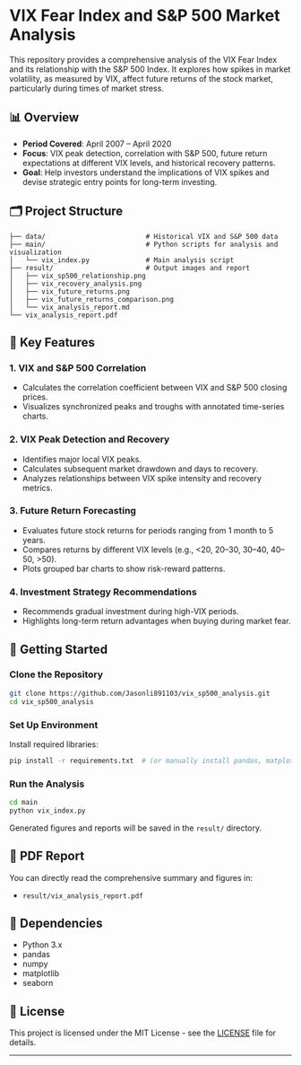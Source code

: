 # VIX Fear Index and S&P 500 Market Analysis

This repository provides a comprehensive analysis of the VIX Fear Index and its relationship with the S&P 500 Index. It explores how spikes in market volatility, as measured by VIX, affect future returns of the stock market, particularly during times of market stress.

## 📊 Overview

- **Period Covered**: April 2007 – April 2020
- **Focus**: VIX peak detection, correlation with S&P 500, future return expectations at different VIX levels, and historical recovery patterns.
- **Goal**: Help investors understand the implications of VIX spikes and devise strategic entry points for long-term investing.

## 🗂️ Project Structure

```
├── data/                         # Historical VIX and S&P 500 data
├── main/                         # Python scripts for analysis and visualization
│   └── vix_index.py              # Main analysis script
├── result/                       # Output images and report
│   ├── vix_sp500_relationship.png
│   ├── vix_recovery_analysis.png
│   ├── vix_future_returns.png
│   ├── vix_future_returns_comparison.png
│   └── vix_analysis_report.md
└── vix_analysis_report.pdf    
```

## 📌 Key Features

### 1. VIX and S&P 500 Correlation
- Calculates the correlation coefficient between VIX and S&P 500 closing prices.
- Visualizes synchronized peaks and troughs with annotated time-series charts.

### 2. VIX Peak Detection and Recovery
- Identifies major local VIX peaks.
- Calculates subsequent market drawdown and days to recovery.
- Analyzes relationships between VIX spike intensity and recovery metrics.

### 3. Future Return Forecasting
- Evaluates future stock returns for periods ranging from 1 month to 5 years.
- Compares returns by different VIX levels (e.g., <20, 20–30, 30–40, 40–50, >50).
- Plots grouped bar charts to show risk-reward patterns.

### 4. Investment Strategy Recommendations
- Recommends gradual investment during high-VIX periods.
- Highlights long-term return advantages when buying during market fear.

## 🚀 Getting Started

### Clone the Repository
```bash
git clone https://github.com/Jasonli891103/vix_sp500_analysis.git
cd vix_sp500_analysis
```

### Set Up Environment
Install required libraries:
```bash
pip install -r requirements.txt  # (or manually install pandas, matplotlib, seaborn, etc.)
```

### Run the Analysis
```bash
cd main
python vix_index.py
```

Generated figures and reports will be saved in the `result/` directory.

## 📄 PDF Report
You can directly read the comprehensive summary and figures in:
- `result/vix_analysis_report.pdf`

## 🧠 Dependencies
- Python 3.x
- pandas
- numpy
- matplotlib
- seaborn

## 📘 License
This project is licensed under the MIT License - see the [LICENSE](LICENSE) file for details.

---
